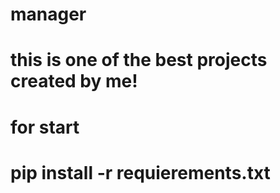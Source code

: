 # manager
# this is one of the best projects created by me!

# for start 
# pip install -r requierements.txt
